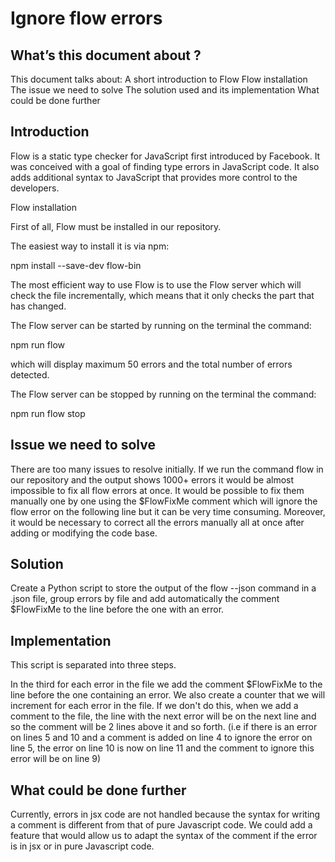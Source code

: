# Ignore flow errors

## What’s this document about ?

This document talks about:
A short introduction to Flow
Flow installation
The issue we need to solve
The solution used and its implementation
What could be done further


## Introduction

Flow is a static type checker for JavaScript first introduced by Facebook. It was conceived with a goal of finding type errors in JavaScript code. It also adds additional syntax to JavaScript that provides more control to the developers.


Flow installation

First of all, Flow must be installed in our repository.

The easiest way to install it is via npm:

npm install --save-dev flow-bin

The most efficient way to use Flow is to use the Flow server which will check the file incrementally, which means that it only checks the part that has changed.

The Flow server can be started by running on the terminal the command:

npm run flow

which will display maximum 50 errors and the total number of errors detected.

The Flow server can be stopped by running on the terminal the command:

npm run flow stop


## Issue we need to solve

There are too many issues to resolve initially. If we run the command flow in our repository and the output shows 1000+ errors it would be almost impossible to fix all flow errors at once. It would be possible to fix them manually one by one using the $FlowFixMe comment which will ignore the flow error on the following line but it can be very time consuming. Moreover, it would be necessary to correct all the errors manually all at once after adding or modifying the code base.


## Solution

Create a Python script to store the output of the flow --json command in a .json file, group errors by file and add automatically the comment $FlowFixMe to the line before the one with an error.


## Implementation

This script is separated into three steps. 

In the third for each error in the file we add the comment $FlowFixMe to the line before the one containing an error. We also create a counter that we will increment for each error in the file. If we don't do this, when we add a comment to the file, the line with the next error will be on the next line and so the comment will be 2 lines above it and so forth.
(i.e if there is an error on lines 5 and 10 and a comment is added on line 4 to ignore the error on line 5, the error on line 10 is now on line 11 and the comment to ignore this error will be on line 9)


## What could be done further

Currently, errors in jsx code are not handled because the syntax for writing a comment is different from that of pure Javascript code.
We could add a feature that would allow us to adapt the syntax of the comment if the error is in jsx or in pure Javascript code.
